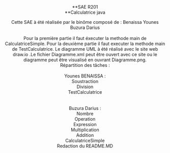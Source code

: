 <div align="center">
**SAE R201 </br>
**Calculatrice java

Cette SAE à été réalisée par le binôme composé de : 
Benaissa Younes</br>
Buzura Darius</br>
</br>
Pour la première partie il faut éxecuter la methode main de CalculatriceSimple.
Pour la deuxième partie il faut executer la methode main de TestCalculatrice.
Le diagramme UML à été réalisé avec le site web draw.io .Le fichier Diagramme.xml peut être ouvert avec ce site ou 
le diagramme peut être visualisé en ouvrant Diagramme.png.
</br>
Répartition des tâches :</br></br>
Younes BENAISSA :</br>
Soustraction</br>
Division</br>
TestCalculatrice</br>
</br></br>
Buzura Darius :</br>
Nombre</br>
Operation</br>
Expression</br>
Multiplication</br>
Addition</br>
CalculatriceSimple</br>
Redaction du README.MD</br>
</div>
